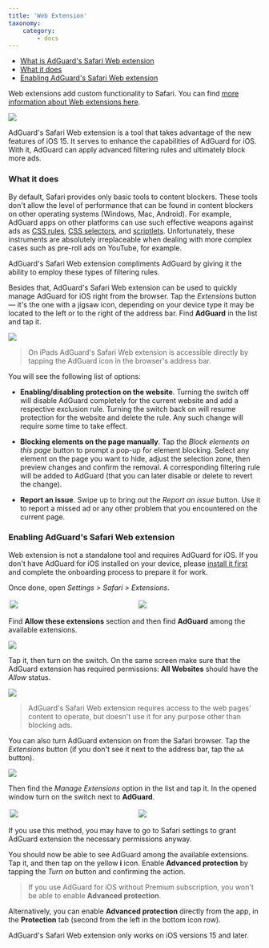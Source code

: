 ```yaml
---
title: 'Web Extension'
taxonomy:
    category:
        - docs
---
```


* [What is AdGuard's Safari Web extension](#web-extentson)
* [What it does](#features)
* [Enabling AdGuard's Safari Web extension](#install)

<a id="web-extentson"></a>
Web extensions add custom functionality to Safari. You can find [more information about Web extensions here](https://developer.apple.com/documentation/safariservices/safari_web_extensions).

![](https://cdn.adguard.com/public/Adguard/kb/iOS/webext/menu_en.png)

<a id="web-extentson"></a>
AdGuard's Safari Web extension is a tool that takes advantage of the new features of iOS 15. It serves to enhance the capabilities of AdGuard for iOS. With it, AdGuard can apply advanced filtering rules and ultimately block more ads.

<a name="features"></a>

### What it does

By default, Safari provides only basic tools to content blockers. These tools don't allow the level of performance that can be found in content blockers on other operating systems (Windows, Mac, Android). For example, AdGuard apps on other platforms can use such effective weapons against ads as [CSS rules](https://kb.adguard.com/en/general/how-to-create-your-own-ad-filters#cosmetic-css-rules), [CSS selectors](https://kb.adguard.com/en/general/how-to-create-your-own-ad-filters#extended-css-selectors), and [scriptlets](https://kb.adguard.com/en/general/how-to-create-your-own-ad-filters#scriptlets). Unfortunately, these instruments are absolutely irreplaceable when dealing with more complex cases such as pre-roll ads on YouTube, for example.

AdGuard's Safari Web extension compliments AdGuard by giving it the ability to employ these types of filtering rules.

Besides that, AdGuard's Safari Web extension can be used to quickly manage AdGuard for iOS right from the browser. Tap the *Extensions* button — it's the one with a jigsaw icon, depending on your device type it may be located to the left or to the right of the address bar. Find **AdGuard** in the list and tap it. 

![](https://cdn.adguard.com/public/Adguard/kb/iOS/webext/ext_adguard_en.png?1)

>On iPads AdGuard's Safari Web extension is accessible directly by tapping the AdGuard icon in the browser's address bar.

You will see the following list of options:

* **Enabling/disabling protection on the website**. Turning the switch off will disable AdGuard completely for the current website and add a respective exclusion rule. Turning the switch back on will resume protection for the website and delete the rule. Any such change will require some time to take effect.

* **Blocking elements on the page manually**. Tap the *Block elements on this page* button to prompt a pop-up for element blocking. Select any element on the page you want to hide, adjust the selection zone, then preview changes and confirm the removal. A corresponding filtering rule will be added to AdGuard (that you can later disable or delete to revert the change).

* **Report an issue**. Swipe up to bring out the *Report an issue* button. Use it to report a missed ad or any other problem that you encountered on the current page.

<a name="install"></a>

### Enabling AdGuard's Safari Web extension

Web extension is not a standalone tool and requires AdGuard for iOS. If you don't have AdGuard for iOS installed on your device, please [install it first](https://kb.adguard.com/en/ios/installation) and complete the onboarding process to prepare it for work.

Once done, open *Settings > Safari > Extensions*. 

<div style="display:flex">
     <div style="flex:1;padding-right:5px;">
          <img src="https://cdn.adguard.com/public/Adguard/kb/iOS/webext/settings1_en.png" style="border: 1px solid #efefef; max-width: 350px; padding: 2px;">
     </div>
     <div style="flex:1;padding-left:5px;">
          <img src="https://cdn.adguard.com/public/Adguard/kb/iOS/webext/settings2_en.png" style="border: 1px solid #efefef; max-width: 350px; padding: 2px;">
     </div>
</div>

Find **Allow these extensions** section and then find **AdGuard** among the available extensions. 

![](https://cdn.adguard.com/public/Adguard/kb/iOS/webext/settings3_en.png)

Tap it, then turn on the switch. On the same screen make sure that the AdGuard extension has required permissions: **All Websites** should have the *Allow* status. 

![](https://cdn.adguard.com/public/Adguard/kb/iOS/webext/settings4_en.png)

>AdGuard's Safari Web extension requires access to the web pages' content to operate, but doesn't use it for any purpose other than blocking ads.

You can also turn AdGuard extension on from the Safari browser. Tap the *Extensions* button (if you don't see it next to the address bar, tap the `aA` button). 

![](https://cdn.adguard.com/public/Adguard/kb/iOS/webext/safari1_en.png)

Then find the *Manage Extensions* option in the list and tap it. In the opened window turn on the switch next to **AdGuard**. 

<div style="display:flex">
     <div style="flex:1;padding-right:5px;">
          <img src="https://cdn.adguard.com/public/Adguard/kb/iOS/webext/safari2_en.png" style="border: 1px solid #efefef; max-width: 350px; padding: 2px;">
     </div>
     <div style="flex:1;padding-left:5px;">
          <img src="https://cdn.adguard.com/public/Adguard/kb/iOS/webext/safari3_en.png" style="border: 1px solid #efefef; max-width: 350px; padding: 2px;">
     </div>
</div>

If you use this method, you may have to go to Safari settings to grant AdGuard extension the necessary permissions anyway.

You should now be able to see AdGuard among the available extensions. Tap it, and then tap on the yellow **i** icon. Enable **Advanced protection** by tapping the *Turn on* button and confirming the action.

>If you use AdGuard for iOS without Premium subscription, you won't be able to enable **Advanced protection**. 

Alternatively, you can enable **Advanced protection** directly from the app, in the **Protection** tab (second from the left in the bottom icon row). 

AdGuard's Safari Web extension only works on iOS versions 15 and later.
